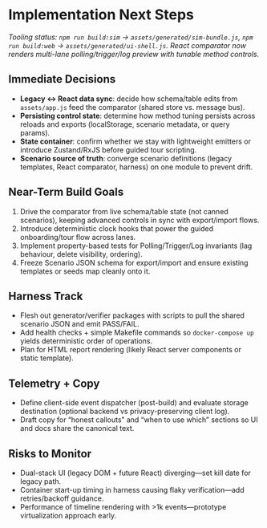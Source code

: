 # Implementation Next Steps

_Tooling status: `npm run build:sim` → `assets/generated/sim-bundle.js`, `npm run build:web` → `assets/generated/ui-shell.js`. React comparator now renders multi-lane polling/trigger/log preview with tunable method controls._

## Immediate Decisions
- **Legacy ↔ React data sync**: decide how schema/table edits from `assets/app.js` feed the comparator (shared store vs. message bus).
- **Persisting control state**: determine how method tuning persists across reloads and exports (localStorage, scenario metadata, or query params).
- **State container**: confirm whether we stay with lightweight emitters or introduce Zustand/RxJS before guided tour scripting.
- **Scenario source of truth**: converge scenario definitions (legacy templates, React comparator, harness) on one module to prevent drift.

## Near-Term Build Goals
1. Drive the comparator from live schema/table state (not canned scenarios), keeping advanced controls in sync with export/import flows.
2. Introduce deterministic clock hooks that power the guided onboarding/tour flow across lanes.
3. Implement property-based tests for Polling/Trigger/Log invariants (lag behaviour, delete visibility, ordering).
4. Freeze Scenario JSON schema for export/import and ensure existing templates or seeds map cleanly onto it.

## Harness Track
- Flesh out generator/verifier packages with scripts to pull the shared scenario JSON and emit PASS/FAIL.
- Add health checks + simple Makefile commands so `docker-compose up` yields deterministic order of operations.
- Plan for HTML report rendering (likely React server components or static template).

## Telemetry + Copy
- Define client-side event dispatcher (post-build) and evaluate storage destination (optional backend vs privacy-preserving client log).
- Draft copy for “honest callouts” and “when to use which” sections so UI and docs share the canonical text.

## Risks to Monitor
- Dual-stack UI (legacy DOM + future React) diverging—set kill date for legacy path.
- Container start-up timing in harness causing flaky verification—add retries/backoff guidance.
- Performance of timeline rendering with >1k events—prototype virtualization approach early.

